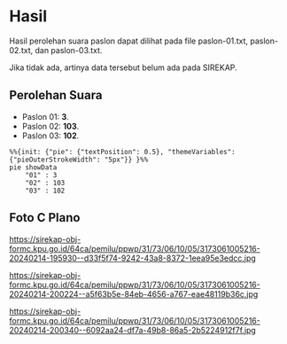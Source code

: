 # Hasil

Hasil perolehan suara paslon dapat dilihat pada file paslon-01.txt, paslon-02.txt, dan paslon-03.txt.

Jika tidak ada, artinya data tersebut belum ada pada SIREKAP.

## Perolehan Suara

 * Paslon 01: **3**.
 * Paslon 02: **103**.
 * Paslon 03: **102**.

```mermaid
%%{init: {"pie": {"textPosition": 0.5}, "themeVariables": {"pieOuterStrokeWidth": "5px"}} }%%
pie showData
    "01" : 3
    "02" : 103
    "03" : 102
```
## Foto C Plano

https://sirekap-obj-formc.kpu.go.id/64ca/pemilu/ppwp/31/73/06/10/05/3173061005216-20240214-195930--d33f5f74-9242-43a8-8372-1eea95e3edcc.jpg

https://sirekap-obj-formc.kpu.go.id/64ca/pemilu/ppwp/31/73/06/10/05/3173061005216-20240214-200224--a5f63b5e-84eb-4656-a767-eae48119b36c.jpg

https://sirekap-obj-formc.kpu.go.id/64ca/pemilu/ppwp/31/73/06/10/05/3173061005216-20240214-200340--6092aa24-df7a-49b8-86a5-2b5224912f7f.jpg
